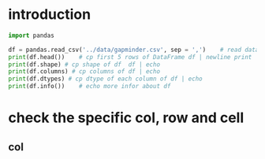 # introduction
```python
import pandas

df = pandas.read_csv('../data/gapminder.csv', sep = ',')	# read data of  csv'../data/gapminder.csv' using ',' as sep | save to df
print(df.head())	# cp first 5 rows of DataFrame df | newline print
print(df.shape)	# cp shape of df  df | echo
print(df.columns) # cp columns of df | echo
print(df.dtypes) # cp dtype of each column of df | echo
print(df.info())	# echo more infor about df
```

# check the specific col, row and cell
## col
```python
```